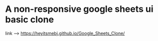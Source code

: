# A non-responsive google sheets ui basic clone 
link --> https://heyitsmebj.github.io/Google_Sheets_Clone/

